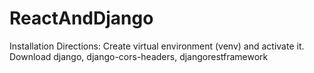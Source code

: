 # ReactAndDjango

Installation Directions:
Create virtual environment (venv) and activate it.
Download django, django-cors-headers, djangorestframework
